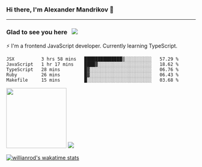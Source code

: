 ### Hi there, I'm Alexander Mandrikov 👋

- - -

### Glad to see you here &nbsp; ![](https://komarev.com/ghpvc/?username=nunsez&color=blue&label=visitors)

⚡ I'm a frontend JavaScript developer. Currently learning TypeScript.

<!--
**nunsez/nunsez** is a ✨ _special_ ✨ repository because its `README.md` (this file) appears on your GitHub profile.

Here are some ideas to get you started:

- 🔭 I’m currently working on ...
- 🌱 I’m currently learning ...
- 👯 I’m looking to collaborate on ...
- 🤔 I’m looking for help with ...
- 💬 Ask me about ...
- 📫 How to reach me: ...
- 😄 Pronouns: ...
- ⚡ Fun fact: ...
-->


<!--START_SECTION:waka-->
```text
JSX          3 hrs 58 mins   ██████████████▒░░░░░░░░░░   57.29 % 
JavaScript   1 hr 17 mins    ████▓░░░░░░░░░░░░░░░░░░░░   18.62 % 
TypeScript   28 mins         █▓░░░░░░░░░░░░░░░░░░░░░░░   06.76 % 
Ruby         26 mins         █▓░░░░░░░░░░░░░░░░░░░░░░░   06.43 % 
Makefile     15 mins         █░░░░░░░░░░░░░░░░░░░░░░░░   03.68 % 
```
<!--END_SECTION:waka-->

<span>
<img height="160em" src="https://github-readme-stats.vercel.app/api?username=nunsez&show_icons=true&count_private=true&hide_border=true&hide=issues" />
<img src="https://github-readme-stats.vercel.app/api/top-langs/?username=nunsez&layout=compact&hide_border=true" />
</span>

[![willianrod's wakatime stats](https://github-readme-stats.vercel.app/api/wakatime?username=nunsez&hide_border=true)](https://github.com/anuraghazra/github-readme-stats)
